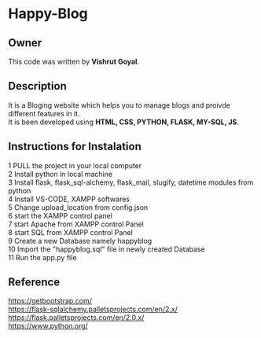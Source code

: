 # Happy-Blog

## Owner

This code was written by **Vishrut Goyal**.


## Description

It is a Bloging website which helps you to manage blogs and proivde different features in it.<br>
It is been developed using **HTML, CSS, PYTHON, FLASK, MY-SQL, JS**.

## Instructions for Instalation

1 PULL the project in your local computer<br>
2 Install python in local machine<br>
3 Install flask, flask_sql-alchemy, flask_mail, slugify, datetime modules from python<br>
4 Install VS-CODE, XAMPP softwares<br>
5 Change upload_location from config.json<br>
6 start the XAMPP control panel<br>
7 start Apache from XAMPP control Panel<br>
8 start SQL from XAMPP control Panel<br>
9 Create a new Database namely happyblog<br>
10 Import the "happyblog.sql" file in newly created Database<br>
11 Run the app.py file<br>

## Reference

https://getbootstrap.com/<br>
https://flask-sqlalchemy.palletsprojects.com/en/2.x/<br>
https://flask.palletsprojects.com/en/2.0.x/<br>
https://www.python.org/<br>
